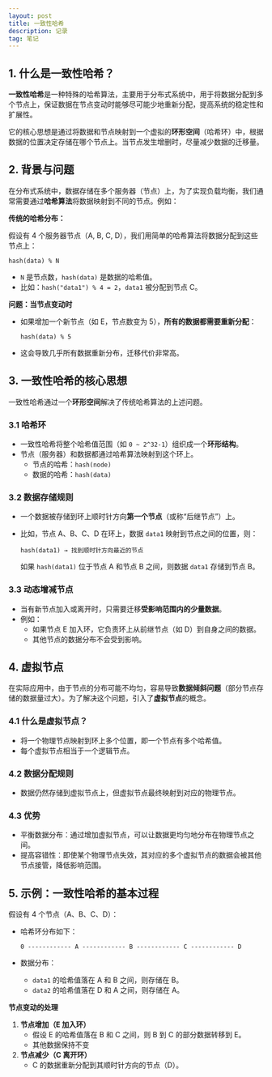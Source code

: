 ```yaml
---
layout: post
title: 一致性哈希
description: 记录
tag: 笔记
---
```


## 1. 什么是一致性哈希？

**一致性哈希**是一种特殊的哈希算法，主要用于分布式系统中，用于将数据分配到多个节点上，保证数据在节点变动时能够尽可能少地重新分配，提高系统的稳定性和扩展性。

它的核心思想是通过将数据和节点映射到一个虚拟的**环形空间**（哈希环）中，根据数据的位置决定存储在哪个节点上。当节点发生增删时，尽量减少数据的迁移量。



## 2. 背景与问题

在分布式系统中，数据存储在多个服务器（节点）上，为了实现负载均衡，我们通常需要通过**哈希算法**将数据映射到不同的节点。例如：

**传统的哈希分布：**

假设有 4 个服务器节点（A, B, C, D），我们用简单的哈希算法将数据分配到这些节点上：

```
hash(data) % N
```

- `N` 是节点数，`hash(data)` 是数据的哈希值。
- 比如：`hash("data1") % 4 = 2`，`data1` 被分配到节点 C。

**问题：当节点变动时**

- 如果增加一个新节点（如 E，节点数变为 5），**所有的数据都需要重新分配**：

  ```
  hash(data) % 5
  ```

- 这会导致几乎所有数据重新分布，迁移代价非常高。



## 3. 一致性哈希的核心思想

一致性哈希通过一个**环形空间**解决了传统哈希算法的上述问题。

### 3.1 哈希环

- 一致性哈希将整个哈希值范围（如 `0 ~ 2^32-1`）组织成一个**环形结构**。
- 节点（服务器）和数据都通过哈希算法映射到这个环上。
  - 节点的哈希：`hash(node)`
  - 数据的哈希：`hash(data)`

### 3.2 数据存储规则

- 一个数据被存储到环上顺时针方向**第一个节点**（或称“后继节点”）上。

- 比如，节点 A、B、C、D 在环上，数据 `data1` 映射到节点之间的位置，则：

  ```
  hash(data1) → 找到顺时针方向最近的节点
  ```

  如果 `hash(data1)` 位于节点 A 和节点 B 之间，则数据 `data1` 存储到节点 B。

### 3.3 动态增减节点

- 当有新节点加入或离开时，只需要迁移**受影响范围内的少量数据**。
- 例如：
  - 如果节点 E 加入环，它负责环上从前继节点（如 D）到自身之间的数据。
  - 其他节点的数据分布不会受到影响。



## 4. 虚拟节点

在实际应用中，由于节点的分布可能不均匀，容易导致**数据倾斜问题**（部分节点存储的数据量过大）。为了解决这个问题，引入了**虚拟节点**的概念。

### 4.1 什么是虚拟节点？

- 将一个物理节点映射到环上多个位置，即一个节点有多个哈希值。
- 每个虚拟节点相当于一个逻辑节点。

### 4.2 数据分配规则

- 数据仍然存储到虚拟节点上，但虚拟节点最终映射到对应的物理节点。

### 4.3 优势

- 平衡数据分布：通过增加虚拟节点，可以让数据更均匀地分布在物理节点之间。
- 提高容错性：即使某个物理节点失效，其对应的多个虚拟节点的数据会被其他节点接管，降低影响范围。



## 5. 示例：一致性哈希的基本过程

假设有 4 个节点（A、B、C、D）：

- 哈希环分布如下：

  ```
  0 ------------ A ------------ B ------------ C ------------ D
  ```

- 数据分布：

  - `data1` 的哈希值落在 A 和 B 之间，则存储在 B。
  - `data2` 的哈希值落在 D 和 A 之间，则存储在 A。

**节点变动的处理**

1. **节点增加（E 加入环）**
   - 假设 E 的哈希值落在 B 和 C 之间，则 B 到 C 的部分数据转移到 E。
   - 其他数据保持不变
2. **节点减少（C 离开环）**
   - C 的数据重新分配到其顺时针方向的节点（D）。

